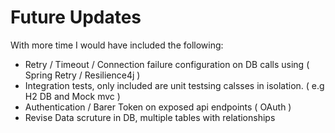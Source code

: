 # Future Updates 

With more time I would have included the following: 
 - Retry / Timeout / Connection failure configuration on DB calls using ( Spring Retry / Resilience4j )
 - Integration tests, only included are unit testsing calsses in isolation. ( e.g H2 DB and Mock mvc )
 - Authentication / Barer Token on exposed api endpoints ( OAuth )
 - Revise Data scruture in DB, multiple tables with relationships 
